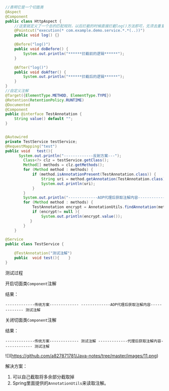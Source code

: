 ```java
//表明它是一个切面类
@Aspect
@Component
public class HttpAspect {
    //这里就定义了一个总的匹配规则，以后拦截的时候直接拦截log()方法即可，无须去重复写execution表达式
    @Pointcut("execution(* com.example.demo.service.*.*(..))")
    public void log() {}

    @Before("log()")
    public void doBefore() {
        System.out.println("******拦截前的逻辑******");
    }

    @After("log()")
    public void doAfter() {
        System.out.println("******拦截后的逻辑******");
    }
}
//自定义注解
@Target({ElementType.METHOD, ElementType.TYPE})
@Retention(RetentionPolicy.RUNTIME)
@Documented
@Component
public @interface TestAnnotation {
    String value() default "";
}


@Autowired
private TestService testService;
@RequestMapping("test")
public void   test(){
      System.out.println("-------------反射方案---");
        Class<?> clz = testService.getClass();
        Method[] methods = clz.getMethods();
        for (Method method : methods) {
            if (method.isAnnotationPresent(TestAnnotation.class)) {
                String uri = method.getAnnotation(TestAnnotation.class).value();
                System.out.println(uri);
            }
        }
        System.out.println("-------------AOP代理后获取注解内容-------------");
        for (Method method : methods) {
            TestAnnotation encrypt = AnnotationUtils.findAnnotation(method, TestAnnotation.class);
            if (encrypt!= null ){
                System.out.println(encrypt.value());
           }
        }
    }

@Service
public class TestService {

    @TestAnnotation("测试注解")
    public  void test(){    }
}

```

测试过程

开启切面类`Component`注解 

结果：

`-------------传统方案-------------
-------------AOP代理后获取注解内容-------------
测试注解`

关闭切面类`Component`注解 

结果：

`-------------传统方案-------------
测试注解
-------------代理后获取注解内容-------------
测试注解`

![](<https://github.com/a827871781/Java-notes/tree/master/images/11.png>\)

解决方案：

1. 可以自己截取将多余部分截取掉
2. Spring里面提供的`AnnotationUtils`来读取注解。